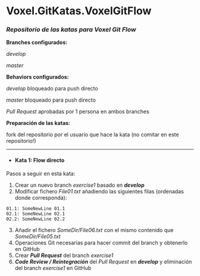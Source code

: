 # Voxel.GitKatas.VoxelGitFlow

### *Repositorio de las katas para Voxel Git Flow*

**Branches configurados:**

*develop*

*master*

**Behaviors configurados:**

*develop* bloqueado para push directo

*master* bloqueado para push directo

*Pull Request* aprobadas por 1 persona en ambos branches


**Preparación de las katas:**

fork del repositorio por el usuario que hace la kata (no comitar en este repositorio!)

***

* #### Kata 1: Flow directo
Pasos a seguir en esta kata:
1. Crear un nuevo branch *exercise1* basado en **_develop_**
2. Modificar fichero *File01.txt* añadiendo las siguientes filas (ordenadas donde corresponda):

```
01.1: SomeNewLine 01.1    
02.1: SomeNewLine 02.1    
02.2: SomeNewLine 02.2
```
    
3. Añadir el fichero *SomeDir/File06.txt* con el mismo contenido que *SomeDir/File05.txt*
4. Operaciones Git necesarias para hacer commit del branch y obtenerlo en GitHub
5. Crear **_Pull Request_** del branch *exercise1*
6. **_Code Review / Reintegración_** del *Pull Request* en **_develop_** y eliminación del branch *exercise1* en GitHub

